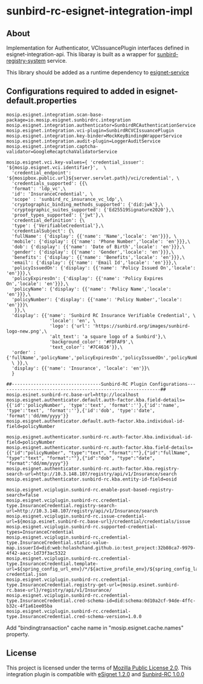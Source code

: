 # sunbird-rc-esignet-integration-impl

## About
Implementation for Authenticator, VCIssuancePlugin interfaces defined in esignet-integration-api. This libaray is built as a wrapper for [sunbird-registry-system](https://github.com/Sunbird-RC) service.

This library should be added as a runtime dependency to [esignet-service](https://github.com/mosip/esignet)

## Configurations required to added in esignet-default.properties

````
mosip.esignet.integration.scan-base-package=io.mosip.esignet.sunbirdrc.integration
mosip.esignet.integration.authenticator=SunbirdRCAuthenticationService
mosip.esignet.integration.vci-plugin=SunbirdRCVCIssuancePlugin
mosip.esignet.integration.key-binder=MockKeyBindingWrapperService
mosip.esignet.integration.audit-plugin=LoggerAuditService
mosip.esignet.integration.captcha-validator=GoogleRecaptchaValidatorService

mosip.esignet.vci.key-values={ 'credential_issuer': '${mosip.esignet.vci.identifier}', 	\
  'credential_endpoint': '${mosipbox.public.url}${server.servlet.path}/vci/credential', \
  'credentials_supported': {{\
  'format': 'ldp_vc',\
  'id': 'InsuranceCredential', \
  'scope' : 'sunbird_rc_insurance_vc_ldp',\
  'cryptographic_binding_methods_supported': {'did:jwk'},\
  'cryptographic_suites_supported': {'Ed25519Signature2020'},\
  'proof_types_supported': {'jwt'},\
  'credential_definition': {\
  'type': {'VerifiableCredential'},\
  'credentialSubject': {\
  'fullName': {'display': {{'name': 'Name','locale': 'en'}}}, \
  'mobile': {'display': {{'name': 'Phone Number','locale': 'en'}}},\
  'dob': {'display': {{'name': 'Date of Birth','locale': 'en'}}},\
  'gender': {'display': {{'name': 'Gender','locale': 'en'}}},\
  'benefits': {'display': {{'name': 'Benefits','locale': 'en'}}},\
  'email': {'display': {{'name': 'Email Id','locale': 'en'}}},\
  'policyIssuedOn': {'display': {{'name': 'Policy Issued On','locale': 'en'}}},\
  'policyExpiresOn': {'display': {{'name': 'Policy Expires On','locale': 'en'}}},\
  'policyName': {'display': {{'name': 'Policy Name','locale': 'en'}}},\
  'policyNumber': {'display': {{'name': 'Policy Number','locale': 'en'}}}\
   }},\
  'display': {{'name': 'Sunbird RC Insurance Verifiable Credential', \
                'locale': 'en', \
                'logo': {'url': 'https://sunbird.org/images/sunbird-logo-new.png',\
                'alt_text': 'a square logo of a Sunbird'},\
                'background_color': '#FDFAF9',\
                'text_color': '#7C4616'}},\
  'order' : {'fullName','policyName','policyExpiresOn','policyIssuedOn','policyNumber','mobile','dob','gender','benefits','email'}\
  \ }},\
  'display': {{'name': 'Insurance', 'locale': 'en'}}\
  }

##---------------------------------Sunbird-RC Plugin Configurations------------------------------------------------------------##
mosip.esinet.sunbird-rc.base-url=http://localhost
mosip.esignet.authenticator.default.auth-factor.kba.field-details={{'id':'policyNumber', 'type':'text', 'format':''},{'id':'name', 'type':'text', 'format':''},{'id':'dob', 'type':'date', 'format':'dd/mm/yyyy'}}
mosip.esignet.authenticator.default.auth-factor.kba.individual-id-field=policyNumber

mosip.esignet.authenticator.sunbird-rc.auth-factor.kba.individual-id-field=policyNumber
mosip.esignet.authenticator.sunbird-rc.auth-factor.kba.field-details={{"id":"policyNumber", "type":"text", "format":""},{"id":"fullName", "type":"text", "format":""},{"id":"dob", "type":"date", "format":"dd/mm/yyyy"}}
mosip.esignet.authenticator.sunbird-rc.auth-factor.kba.registry-search-url=http://10.3.148.107/registry/api/v1/Insurance/search
mosip.esignet.authenticator.sunbird-rc.kba.entity-id-field=osid

mosip.esignet.vciplugin.sunbird-rc.enable-psut-based-registry-search=false
mosip.esignet.vciplugin.sunbird-rc.credential-type.InsuranceCredential.registry-search-url=http://10.3.148.107/registry/api/v1/Insurance/search
mosip.esignet.vciplugin.sunbird-rc.issue-credential-url=${mosip.esinet.sunbird-rc.base-url}/credential/credentials/issue
mosip.esignet.vciplugin.sunbird-rc.supported-credential-types=InsuranceCredential
mosip.esignet.vciplugin.sunbird-rc.credential-type.InsuranceCredential.static-value-map.issuerId=did:web:holashchand.github.io:test_project:32b08ca7-9979-4f42-aacc-1d73f3ac5322
mosip.esignet.vciplugin.sunbird-rc.credential-type.InsuranceCredential.template-url=${spring_config_url_env}/*/${active_profile_env}/${spring_config_label_env}/insurance-credential.json
mosip.esignet.vciplugin.sunbird-rc.credential-type.InsuranceCredential.registry-get-url={mosip.esinet.sunbird-rc.base-url}/registry/api/v1/Insurance/
mosip.esignet.vciplugin.sunbird-rc.credential-type.InsuranceCredential.cred-schema-id=did:schema:0d10a2cf-94de-4ffc-b32c-4f1a61ee05ba
mosip.esignet.vciplugin.sunbird-rc.credential-type.InsuranceCredential.cred-schema-version=1.0.0
````


Add "bindingtransaction" cache name in "mosip.esignet.cache.names" property.

## License
This project is licensed under the terms of [Mozilla Public License 2.0](LICENSE).
This integration plugin is compatible with [eSignet 1.2.0](https://github.com/mosip/esignet/tree/v1.2.0) and [Sunbird-RC 1.0.0](https://github.com/Sunbird-RC/sunbird-rc-core/tree/v1.0.0)


